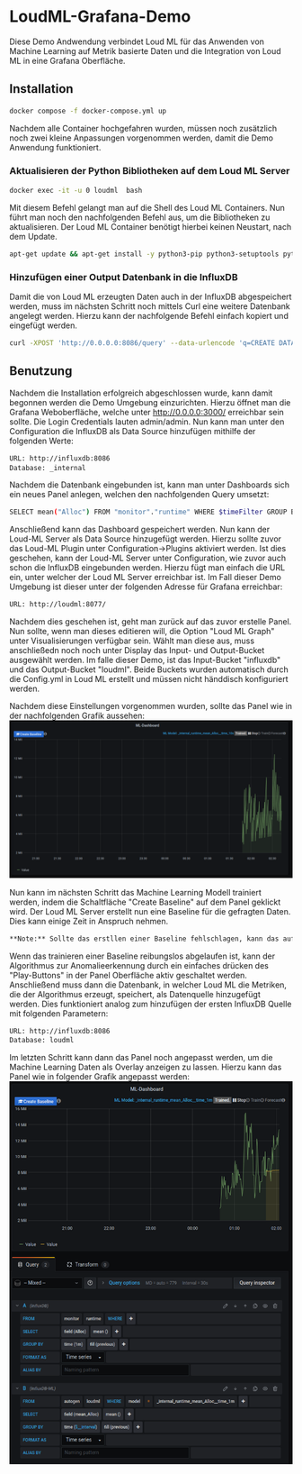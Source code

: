 # LoudML-Grafana-Demo
Diese Demo Andwendung verbindet Loud ML für das Anwenden von Machine Learning auf Metrik basierte Daten und die Integration von Loud ML in eine Grafana Oberfläche.

## Installation

```bash
docker compose -f docker-compose.yml up
```

Nachdem alle Container hochgefahren wurden, müssen noch zusätzlich noch zwei kleine Anpassungen vorgenommen werden, damit die Demo Anwendung funktioniert.

### Aktualisieren der Python Bibliotheken auf dem Loud ML Server

```bash
docker exec -it -u 0 loudml  bash
```
Mit diesem Befehl gelangt man auf die Shell des Loud ML Containers. Nun führt man noch den nachfolgenden Befehl aus, um die Bibliotheken zu aktualisieren. Der Loud ML Container benötigt hierbei keinen Neustart, nach dem Update.

```bash
apt-get update && apt-get install -y python3-pip python3-setuptools python3-dev && apt-get install -y --no-install-recommends build-essential gcc git && apt-get purge -y
```

### Hinzufügen einer Output Datenbank in die InfluxDB

Damit die von Loud ML erzeugten Daten auch in der InfluxDB abgespeichert werden, muss im nächsten Schritt noch mittels Curl eine weitere Datenbank angelegt werden. Hierzu kann der nachfolgende Befehl einfach kopiert und eingefügt werden.

```bash
curl -XPOST 'http://0.0.0.0:8086/query' --data-urlencode 'q=CREATE DATABASE "mydb"'
```

## Benutzung

Nachdem die Installation erfolgreich abgeschlossen wurde, kann damit begonnen werden die Demo Umgebung einzurichten. 
Hierzu öffnet man die Grafana Weboberfläche, welche unter <http://0.0.0.0:3000/> erreichbar sein sollte. Die Login Credentials lauten admin/admin.
Nun kann man unter den Configuration die InfluxDB als Data Source hinzufügen mithilfe der folgenden Werte: 
```bash
URL: http://influxdb:8086
Database: _internal
```
Nachdem die Datenbank eingebunden ist, kann man unter Dashboards sich ein neues Panel anlegen, welchen den nachfolgenden Query umsetzt:

```bash
SELECT mean("Alloc") FROM "monitor"."runtime" WHERE $timeFilter GROUP BY time(1m) fill(previous)
```
Anschließend kann das Dashboard gespeichert werden. Nun kann der Loud-ML Server als Data Source hinzugefügt werden. Hierzu sollte zuvor das Loud-ML Plugin unter Configuration->Plugins aktiviert werden. Ist dies geschehen, kann der Loud-ML Server unter Configuration, wie zuvor auch schon die InfluxDB eingebunden werden. Hierzu fügt man einfach die URL ein, unter welcher der Loud ML Server erreichbar ist. Im Fall dieser Demo Umgebung ist dieser unter der folgenden Adresse für Grafana erreichbar:

```bash
URL: http://loudml:8077/
```
Nachdem dies geschehen ist, geht man zurück auf das zuvor erstelle Panel. Nun sollte, wenn man dieses editieren will, die Option "Loud ML Graph" unter Visualisierungen verfügbar sein. Wählt man diese aus, muss anschließedn noch noch unter Display das Input- und Output-Bucket ausgewählt werden. Im falle dieser Demo, ist das Input-Bucket "influxdb" und das Output-Bucket "loudml". Beide Buckets wurden automatisch durch die Config.yml in Loud ML erstellt und müssen nicht händdisch konfiguriert werden. 

Nachdem diese Einstellungen vorgenommen wurden, sollte das Panel wie in der nachfolgenden Grafik aussehen:
![Loud ML Graph Panel](https://github.com/AlexGrunewald/LoudML-Grafana-Demo/blob/main/img/loudml_dashboard_plugin.png "Loud ML Graph Panel")

Nun kann im nächsten Schritt das Machine Learning Modell trainiert werden, indem die Schaltfläche "Create Baseline" auf dem Panel geklickt wird. Der Loud ML Server erstellt nun eine Baseline für die gefragten Daten. Dies kann einige Zeit in Anspruch nehmen.

```bash
**Note:** Sollte das erstllen einer Baseline fehlschlagen, kann das auf die fehlenden Datenpunkte zurückzuführen sein. Hierzu muss die Demo Umgebung erst eine Weile laufen, damit genügend Daten in der Datenbank vorhanden sind, damit der Algorithmus genügend Ansatzpunkte hat.
```

Wenn das trainieren einer Baseline reibungslos abgelaufen ist, kann der Algorithmus zur Anomalieerkennung durch ein einfaches drücken des "Play-Buttons" in der Panel Oberfläche aktiv geschaltet werden. Anschließend muss dann die Datenbank, in welcher Loud ML die Metriken, die der Algorithmus erzeugt, speichert, als Datenquelle hinzugefügt werden. Dies funktioniert analog zum hinzufügen der ersten InfluxDB Quelle mit folgenden Parametern:

```bash
URL: http://influxdb:8086
Database: loudml
```
Im letzten Schritt kann dann das Panel noch angepasst werden, um die Machine Learning Daten als Overlay anzeigen zu lassen. Hierzu kann das Panel wie in folgender Grafik angepasst werden:
![Loud ML Graph Panel](https://github.com/AlexGrunewald/LoudML-Grafana-Demo/blob/main/img/Screenshot%202021-01-29%20110451.png "Loud ML Graph Panel")



